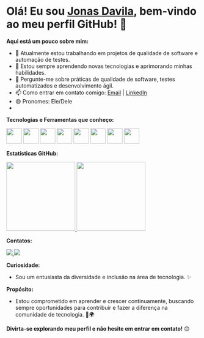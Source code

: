 # Olá! Eu sou [Jonas Davila](https://github.com/jonasqasoftware), bem-vindo ao meu perfil GitHub! 👋

**Aqui está um pouco sobre mim:**

- 🔭 Atualmente estou trabalhando em projetos de qualidade de software e automação de testes.
- 🌱 Estou sempre aprendendo novas tecnologias e aprimorando minhas habilidades.
- 💬 Pergunte-me sobre práticas de qualidade de software, testes automatizados e desenvolvimento ágil.
- 📫 Como entrar em contato comigo: [Email](jonas.qa.software@gmail.com) | [LinkedIn](https://www.linkedin.com/in/jonasdavila/)
- 😄 Pronomes: Ele/Dele
- 
**Tecnologias e Ferramentas que conheço:**

<img loading="lazy" src="https://cdn.jsdelivr.net/gh/devicons/devicon/icons/java/java-original.svg" width="40" height="40"/> 
<img loading="lazy" src="https://cdn.jsdelivr.net/gh/devicons/devicon/icons/javascript/javascript-original.svg" width="40" height="40"/>
<img loading="lazy" src="https://cdn.jsdelivr.net/gh/devicons/devicon/icons/cypress/cypress-original.svg" width="40" height="40"/>
<img loading="lazy" src="https://cdn.jsdelivr.net/gh/devicons/devicon/icons/mongodb/mongodb-original.svg" width="40" height="40"/>
<img loading="lazy" src="https://cdn.jsdelivr.net/gh/devicons/devicon/icons/go/go-original.svg" width="40" height="40"/>
<img loading="lazy" src="https://cdn.jsdelivr.net/gh/devicons/devicon/icons/php/php-original.svg" width="40" height="40"/>
<img loading="lazy" src="https://cdn.jsdelivr.net/gh/devicons/devicon/icons/powershell/powershell-original.svg" width="40" height="40"/>
<img loading="lazy" src="https://cdn.jsdelivr.net/gh/devicons/devicon/icons/selenium/selenium-original.svg" width="40" height="40"/>


**Estatísticas GitHub:**

<div>
  <a href="https://github.com/seu-usuário-aqui">
    <img loading="lazy" height="180em" src="https://github-readme-stats.vercel.app/api/top-langs/?username=seu-usuário-aqui&layout=compact&langs_count=7&theme=dracula"/>
    <img loading="lazy" height="180em" src="https://github-readme-stats.vercel.app/api?username=seu-usuário-aqui&show_icons=true&theme=dracula&include_all_commits=true&count_private=true"/>
  </a>
</div>

**Contatos:**

<div>
  <a href="https://www.linkedin.com/in/jonasdavila/" target="_blank">
    <img loading="lazy" src="https://img.shields.io/badge/-LinkedIn-%230077B5?style=for-the-badge&logo=linkedin&logoColor=white" target="_blank"/>
  </a>
  <a href="mailto:jonas.qa.software@gmail.com" target="_blank">
    <img loading="lazy" src="https://img.shields.io/badge/Gmail-D14836?style=for-the-badge&logo=gmail&logoColor=white" target="_blank"/>
  </a>
</div>

**Curiosidade:**

- Sou um entusiasta da diversidade e inclusão na área de tecnologia. ✨

**Propósito:**

- Estou comprometido em aprender e crescer continuamente, buscando sempre oportunidades para contribuir e fazer a diferença na comunidade de tecnologia. 🚀🌍

**Divirta-se explorando meu perfil e não hesite em entrar em contato!** 😊
